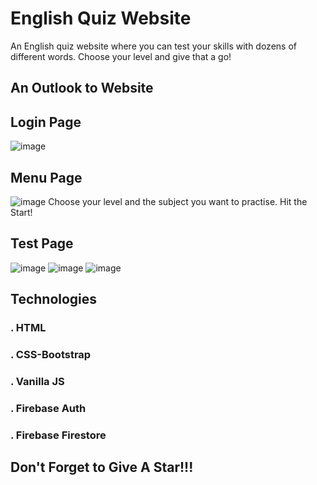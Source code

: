 # English Quiz Website

An English quiz website where you can test your skills with dozens of different words. Choose your level and give that a go!

## An Outlook to Website

## Login Page
![image](https://github.com/berkayblm/Quiz_Website/assets/73589879/fb8d624f-1a7c-4e19-8639-8ec0ec199384)
## Menu Page
![image](https://github.com/berkayblm/Quiz_Website/assets/73589879/8d4e86d3-8f33-4d92-92bd-bb1f1a77eda5)
Choose your level and the subject you want to practise. Hit the Start!
## Test Page
![image](https://github.com/berkayblm/Quiz_Website/assets/73589879/2d5fcb93-c6e4-434d-9e95-39a2ff12bd1b)
![image](https://github.com/berkayblm/Quiz_Website/assets/73589879/4d6710d5-3dd6-4c36-867b-3c341dc1ee0e)
![image](https://github.com/berkayblm/Quiz_Website/assets/73589879/c6043f6c-e4fc-42c9-9560-7435b568a37f)

## Technologies
### . HTML
### . CSS-Bootstrap
### . Vanilla JS
### . Firebase Auth
### . Firebase Firestore

##
##
## Don't Forget to Give A Star!!!
